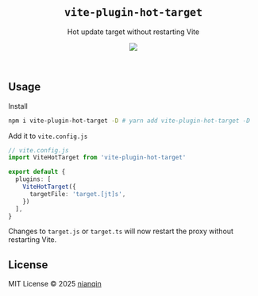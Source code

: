 <h2 align='center'><samp>vite-plugin-hot-target</samp></h2>

<p align='center'>Hot update target without restarting Vite</p>

<p align='center'>
<a href='https://www.npmjs.com/package/vite-plugin-hot-target'>
<img src='https://img.shields.io/npm/v/vite-plugin-hot-target?color=222&style=flat-square'>
</a>
</p>

<br>

## Usage

Install

```bash
npm i vite-plugin-hot-target -D # yarn add vite-plugin-hot-target -D
```

Add it to `vite.config.js`

```ts
// vite.config.js
import ViteHotTarget from 'vite-plugin-hot-target'

export default {
  plugins: [
    ViteHotTarget({
      targetFile: 'target.[jt]s',
    })
  ],
}
```

Changes to `target.js` or `target.ts` will now restart the proxy without restarting Vite.

## License

MIT License © 2025 [nianqin](https://github.com/nqdy666)
